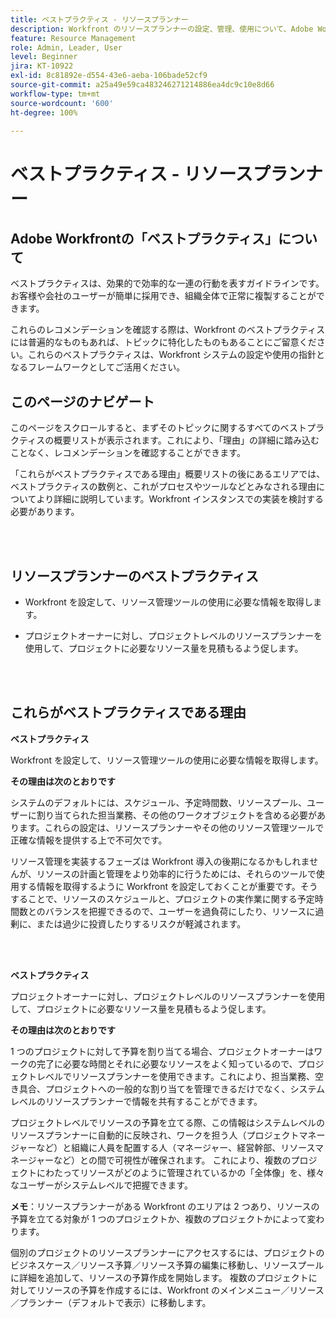 ```yaml
---
title: ベストプラクティス - リソースプランナー
description: Workfront のリソースプランナーの設定、管理、使用について、Adobe Workfront のエキスパートによるベストプラクティスのレコメンデーションを確認します。
feature: Resource Management
role: Admin, Leader, User
level: Beginner
jira: KT-10922
exl-id: 8c81892e-d554-43e6-aeba-106bade52cf9
source-git-commit: a25a49e59ca483246271214886ea4dc9c10e8d66
workflow-type: tm+mt
source-wordcount: '600'
ht-degree: 100%

---
```


# ベストプラクティス - リソースプランナー

## Adobe Workfrontの「ベストプラクティス」について

ベストプラクティスは、効果的で効率的な一連の行動を表すガイドラインです。お客様や会社のユーザーが簡単に採用でき、組織全体で正常に複製することができます。

これらのレコメンデーションを確認する際は、Workfront のベストプラクティスには普遍的なものもあれば、トピックに特化したものもあることにご留意ください。これらのベストプラクティスは、Workfront システムの設定や使用の指針となるフレームワークとしてご活用ください。

## このページのナビゲート

このページをスクロールすると、まずそのトピックに関するすべてのベストプラクティスの概要リストが表示されます。これにより、「理由」の詳細に踏み込むことなく、レコメンデーションを確認することができます。

「これらがベストプラクティスである理由」概要リストの後にあるエリアでは、ベストプラクティスの数例と、これがプロセスやツールなどとみなされる理由についてより詳細に説明しています。Workfront インスタンスでの実装を検討する必要があります。

</br>
</br>

## リソースプランナーのベストプラクティス

* Workfront を設定して、リソース管理ツールの使用に必要な情報を取得します。

* プロジェクトオーナーに対し、プロジェクトレベルのリソースプランナーを使用して、プロジェクトに必要なリソース量を見積もるよう促します。

</br>
</br>

## これらがベストプラクティスである理由

**ベストプラクティス**

Workfront を設定して、リソース管理ツールの使用に必要な情報を取得します。

**その理由は次のとおりです**

システムのデフォルトには、スケジュール、予定時間数、リソースプール、ユーザーに割り当てられた担当業務、その他のワークオブジェクトを含める必要があります。これらの設定は、リソースプランナーやその他のリソース管理ツールで正確な情報を提供する上で不可欠です。

リソース管理を実装するフェーズは Workfront 導入の後期になるかもしれませんが、リソースの計画と管理をより効率的に行うためには、それらのツールで使用する情報を取得するように Workfront を設定しておくことが重要です。そうすることで、リソースのスケジュールと、プロジェクトの実作業に関する予定時間数とのバランスを把握できるので、ユーザーを過負荷にしたり、リソースに過剰に、または過少に投資したりするリスクが軽減されます。

</br>
</br>

**ベストプラクティス**

プロジェクトオーナーに対し、プロジェクトレベルのリソースプランナーを使用して、プロジェクトに必要なリソース量を見積もるよう促します。

**その理由は次のとおりです**

1 つのプロジェクトに対して予算を割り当てる場合、プロジェクトオーナーはワークの完了に必要な時間とそれに必要なリソースをよく知っているので、プロジェクトレベルでリソースプランナーを使用できます。これにより、担当業務、空き具合、プロジェクトへの一般的な割り当てを管理できるだけでなく、システムレベルのリソースプランナーで情報を共有することができます。

プロジェクトレベルでリソースの予算を立てる際、この情報はシステムレベルのリソースプランナーに自動的に反映され、ワークを担う人（プロジェクトマネージャーなど）と組織に人員を配置する人（マネージャー、経営幹部、リソースマネージャーなど）との間で可視性が確保されます。 これにより、複数のプロジェクトにわたってリソースがどのように管理されているかの「全体像」を、様々なユーザーがシステムレベルで把握できます。

**メモ**：リソースプランナーがある Workfront のエリアは 2 つあり、リソースの予算を立てる対象が 1 つのプロジェクトか、複数のプロジェクトかによって変わります。

個別のプロジェクトのリソースプランナーにアクセスするには、プロジェクトのビジネスケース／リソース予算／リソース予算の編集に移動し、リソースプールに詳細を追加して、リソースの予算作成を開始します。
複数のプロジェクトに対してリソースの予算を作成するには、Workfront のメインメニュー／リソース／プランナー（デフォルトで表示）に移動します。

